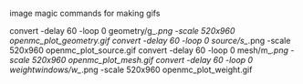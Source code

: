 image magic commands for making gifs

convert -delay 60 -loop 0 geometry/g_*.png -scale 520x960 openmc_plot_geometry.gif
convert -delay 60 -loop 0 source/s_*.png -scale 520x960 openmc_plot_source.gif
convert -delay 60 -loop 0 mesh/m_*.png -scale 520x960 openmc_plot_mesh.gif
convert -delay 60 -loop 0 weightwindows/w_*.png -scale 520x960 openmc_plot_weight.gif
